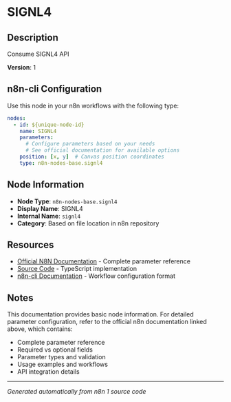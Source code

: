# SIGNL4

## Description

Consume SIGNL4 API

**Version**: 1

## n8n-cli Configuration

Use this node in your n8n workflows with the following type:

```yaml
nodes:
  - id: ${unique-node-id}
    name: SIGNL4
    parameters:
      # Configure parameters based on your needs
      # See official documentation for available options
    position: [x, y]  # Canvas position coordinates
    type: n8n-nodes-base.signl4
```

## Node Information

- **Node Type**: `n8n-nodes-base.signl4`
- **Display Name**: SIGNL4
- **Internal Name**: `signl4`
- **Category**: Based on file location in n8n repository

## Resources

- [Official N8N Documentation](https://docs.n8n.io/integrations/builtin/app-nodes/n8n-nodes-base.signl4/) - Complete parameter reference
- [Source Code](https://github.com/n8n-io/n8n/blob/master/packages/nodes-base/nodes/Signl4/Signl4.node.ts) - TypeScript implementation
- [n8n-cli Documentation](https://github.com/edenreich/n8n-cli) - Workflow configuration format

## Notes

This documentation provides basic node information. For detailed parameter configuration, 
refer to the official n8n documentation linked above, which contains:

- Complete parameter reference
- Required vs optional fields
- Parameter types and validation
- Usage examples and workflows
- API integration details

---
*Generated automatically from n8n 1 source code*
